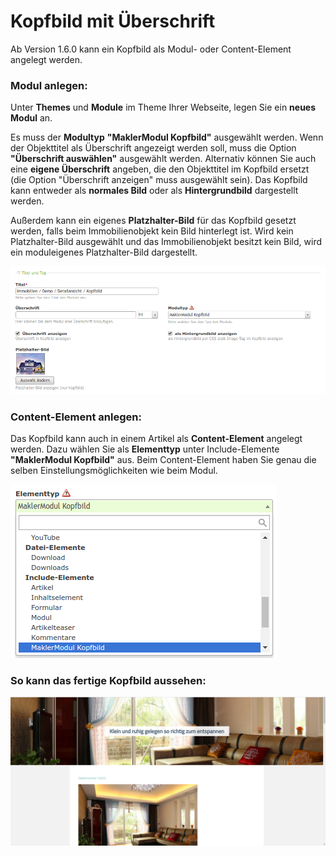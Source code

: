 # Kopfbild mit Überschrift

Ab Version 1.6.0 kann ein Kopfbild  als Modul- oder Content-Element angelegt werden.

### Modul anlegen:

Unter **Themes** und **Module** im Theme Ihrer Webseite, legen Sie ein **neues Modul** an. 

Es muss der **Modultyp** **"MaklerModul Kopfbild"** ausgewählt werden. Wenn der Objekttitel als Überschrift angezeigt werden soll, muss die Option **"Überschrift auswählen"** ausgewählt werden. Alternativ können Sie auch eine **eigene Überschrift** angeben, die den Objekttitel im Kopfbild ersetzt (die Option "Überschrift anzeigen" muss ausgewählt sein). Das Kopfbild kann entweder als **normales Bild** oder als **Hintergrundbild** dargestellt werden. 

Außerdem kann ein eigenes **Platzhalter-Bild** für das Kopfbild gesetzt werden, falls beim Immobilienobjekt kein Bild hinterlegt ist. Wird kein Platzhalter-Bild ausgewählt und das Immobilienobjekt besitzt kein Bild, wird ein moduleigenes Platzhalter-Bild dargestellt. 

![](assets/headerimage_module.png)

### Content-Element anlegen:

Das Kopfbild kann auch in einem Artikel als **Content-Element** angelegt werden. Dazu wählen Sie als **Elementtyp** unter Include-Elemente **"MaklerModul Kopfbild"** aus. Beim Content-Element haben Sie genau die selben Einstellungsmöglichkeiten wie beim Modul.

![](assets/headerimage_content_auswahl.png)

### So kann das fertige Kopfbild aussehen:

![](assets/screenshot-detailansicht-headerbild.png)
